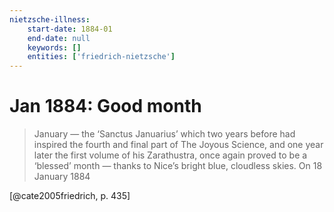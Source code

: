 ```yaml
---
nietzsche-illness:
    start-date: 1884-01
    end-date: null
    keywords: []
    entities: ['friedrich-nietzsche']
---
```


# Jan 1884: Good month

> January — the ‘Sanctus Januarius’ which two years before had inspired the
> fourth and final part of The Joyous Science, and one year later the first
> volume of his Zarathustra, once again proved to be a ‘blessed’ month — thanks
> to Nice’s bright blue, cloudless skies. On 18 January 1884

[@cate2005friedrich, p. 435]
